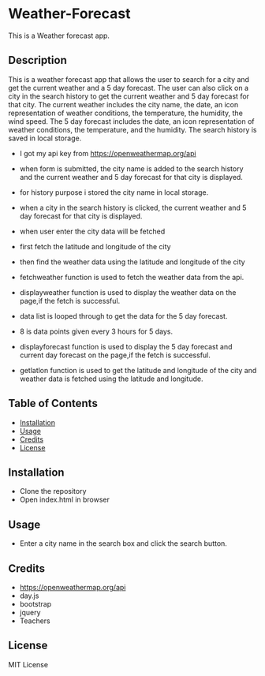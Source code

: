 # Weather-Forecast
This is a  Weather forecast app.

## Description
This is a weather forecast app that allows the user to search for a city and get the current weather and a 5 day forecast. The user can also click on a city in the search history to get the current weather and 5 day forecast for that city. The current weather includes the city name, the date, an icon representation of weather conditions, the temperature, the humidity, the wind speed. The 5 day forecast includes the date, an icon representation of weather conditions, the temperature, and the humidity. The search history is saved in local storage.

- I got my api key from https://openweathermap.org/api

- when form is submitted, the city name is added to the search history and the current weather and 5 day forecast for that city is displayed.
- for history purpose i stored the city name in local storage.
- when a city in the search history is clicked, the current weather and 5 day forecast for that city is displayed.
- when user enter the city data will be fetched
- first fetch the latitude and longitude of the city
- then find the weather data using the latitude and longitude of the city




- fetchweather function is used to fetch the weather data from the api.
- displayweather function is used to display the weather data on the page,if the fetch is successful.
- data list is looped through to get the data for the 5 day forecast.
- 8 is data points given every 3 hours for 5 days.
- displayforecast function is used to display the 5 day forecast and current day forecast on the page,if the fetch is successful.
- getlatlon function is used to get the latitude and longitude of the city and weather data is fetched using the latitude and longitude.


## Table of Contents
* [Installation](#installation)
* [Usage](#usage)
* [Credits](#credits)
* [License](#license)


## Installation
- Clone the repository
- Open index.html in browser

## Usage
- Enter a city name in the search box and click the search button.

## Credits
- https://openweathermap.org/api
- day.js
- bootstrap
- jquery
- Teachers

## License
MIT License

